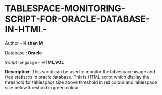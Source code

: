 # TABLESPACE-MONITORING-SCRIPT-FOR-ORACLE-DATABASE-IN-HTML-

Author - **Kishan M**

Database : **Oracle**

Script language - **HTML,SQL**

**Description:**
This script can be used to monitor the tablespace usage and free statistics in oracle database.
This is HTML script which display the threshold for tablespace size above threshold in red colour and tablespace size below threshold in green colour
